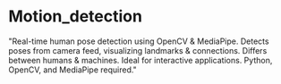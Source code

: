 # Motion_detection
"Real-time human pose detection using OpenCV &amp; MediaPipe. Detects poses from camera feed, visualizing landmarks &amp; connections. Differs between humans &amp; machines. Ideal for interactive applications. Python, OpenCV, and MediaPipe required."
